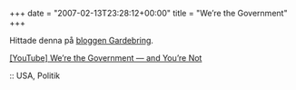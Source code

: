 +++
date = "2007-02-13T23:28:12+00:00"
title = "We’re the Government"
+++

Hittade denna på [bloggen Gardebring][1].

  
[[YouTube] We&#8217;re the Government &#8212; and You&#8217;re Not][2]

:: USA, Politik

<small></small>

 [1]: http://gardebring.com/2007/02/326.html
 [2]: http://www.youtube.com/watch?v=pvsADU2OOWM
